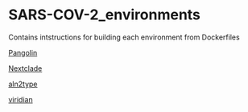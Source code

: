 # SARS-COV-2_environments

Contains intstructions for building each environment from Dockerfiles

[Pangolin](pango/)

[Nextclade](nextclade/)

[aln2type](al2ntype/)

[viridian](viridian_workflow/)
